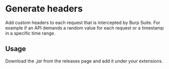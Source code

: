 # Generate headers

Add custom headers to each request that is intercepted by Burp Suite. For example if an API demands a random value for each request or a timestamp in a specific time range.

## Usage
Download the _.jar_ from the releases page and add it under your extensions.
